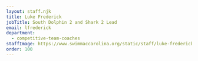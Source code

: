 ```yaml
---
layout: staff.njk
title: Luke Frederick
jobTitle: South Dolphin 2 and Shark 2 Lead
email: lfrederick
department:
  - competitive-team-coaches
staffImage: https://www.swimmaccarolina.org/static/staff/luke-frederick.jpg
order: 100
---
```


